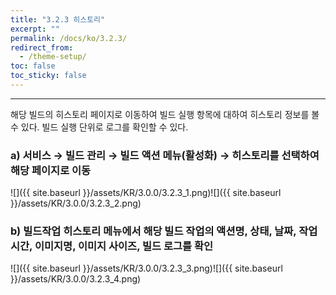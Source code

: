 ```yaml
---
title: "3.2.3 히스토리"
excerpt: ""
permalink: /docs/ko/3.2.3/
redirect_from:
  - /theme-setup/
toc: false
toc_sticky: false
---
```


---
해당 빌드의 히스토리 페이지로 이동하여 빌드 실행 항목에 대하여 히스토리 정보를 볼 수 있다. 빌드 실행 단위로 로그를 확인할 수 있다.

### a\) 서비스 → 빌드 관리 → 빌드 액션 메뉴\(활성화\) → 히스토리를 선택하여 해당 페이지로 이동
![]({{ site.baseurl }}/assets/KR/3.0.0/3.2.3_1.png)![]({{ site.baseurl }}/assets/KR/3.0.0/3.2.3_2.png)

### b\) 빌드작업 히스토리 메뉴에서 해당 빌드 작업의 액션명, 상태, 날짜, 작업 시간, 이미지명, 이미지 사이즈, 빌드 로그를 확인
![]({{ site.baseurl }}/assets/KR/3.0.0/3.2.3_3.png)![]({{ site.baseurl }}/assets/KR/3.0.0/3.2.3_4.png)
